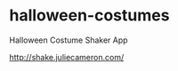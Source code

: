 halloween-costumes
==================

Halloween Costume Shaker App

http://shake.juliecameron.com/
